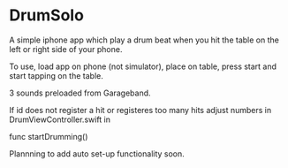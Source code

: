 # DrumSolo
A simple iphone app which play a drum beat when you hit the table on the left or right side of your phone.

To use, load app on phone (not simulator), place on table, press start and start tapping on the table.

3 sounds preloaded from Garageband.

If id does not register a hit or registeres too many hits adjust numbers in DrumViewController.swift in 

func startDrumming()

Plannning to add auto set-up functionality soon.
